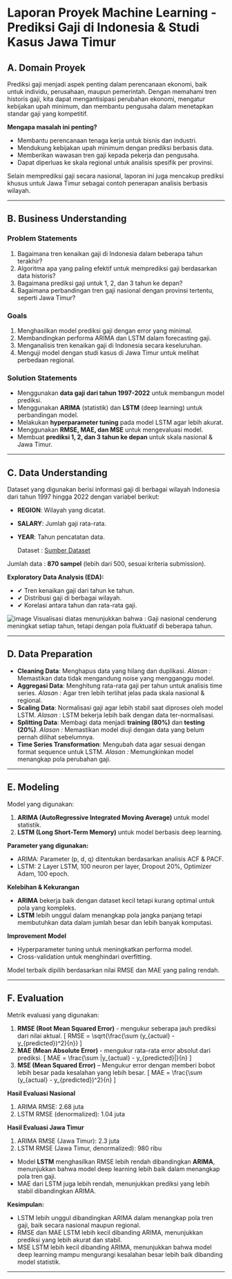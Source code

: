 # Laporan Proyek Machine Learning - Prediksi Gaji di Indonesia & Studi Kasus Jawa Timur

## A. Domain Proyek

Prediksi gaji menjadi aspek penting dalam perencanaan ekonomi, baik untuk individu, perusahaan, maupun pemerintah. Dengan memahami tren historis gaji, kita dapat mengantisipasi perubahan ekonomi, mengatur kebijakan upah minimum, dan membantu pengusaha dalam menetapkan standar gaji yang kompetitif.

**Mengapa masalah ini penting?**
- Membantu perencanaan tenaga kerja untuk bisnis dan industri.
- Mendukung kebijakan upah minimum dengan prediksi berbasis data.
- Memberikan wawasan tren gaji kepada pekerja dan pengusaha.
- Dapat diperluas ke skala regional untuk analisis spesifik per provinsi.

Selain memprediksi gaji secara nasional, laporan ini juga mencakup prediksi khusus untuk Jawa Timur sebagai contoh penerapan analisis berbasis wilayah.

---

## B. Business Understanding

### Problem Statements
1. Bagaimana tren kenaikan gaji di Indonesia dalam beberapa tahun terakhir?
2. Algoritma apa yang paling efektif untuk memprediksi gaji berdasarkan data historis?
3. Bagaimana prediksi gaji untuk 1, 2, dan 3 tahun ke depan?
4. Bagaimana perbandingan tren gaji nasional dengan provinsi tertentu, seperti Jawa Timur?

### Goals
1. Menghasilkan model prediksi gaji dengan error yang minimal.
2. Membandingkan performa ARIMA dan LSTM dalam forecasting gaji.
3. Menganalisis tren kenaikan gaji di Indonesia secara keseluruhan.
4. Menguji model dengan studi kasus di Jawa Timur untuk melihat perbedaan regional.

### Solution Statements
- Menggunakan **data gaji dari tahun 1997-2022** untuk membangun model prediksi.
- Menggunakan **ARIMA** (statistik) dan **LSTM** (deep learning) untuk perbandingan model.
- Melakukan **hyperparameter tuning** pada model LSTM agar lebih akurat.
- Menggunakan **RMSE, MAE, dan MSE** untuk mengevaluasi model.
- Membuat **prediksi 1, 2, dan 3 tahun ke depan** untuk skala nasional & Jawa Timur.

---

## C. Data Understanding

Dataset yang digunakan berisi informasi gaji di berbagai wilayah Indonesia dari tahun 1997 hingga 2022 dengan variabel berikut:
- **REGION**: Wilayah yang dicatat.
- **SALARY**: Jumlah gaji rata-rata.
- **YEAR**: Tahun pencatatan data.

   Dataset : [Sumber Dataset](https://www.kaggle.com/datasets/linkgish/indonesian-salary-by-region-19972022)

Jumlah data : **870 sampel** (lebih dari 500, sesuai kriteria submission).

**Exploratory Data Analysis (EDA):**
- ✔ Tren kenaikan gaji dari tahun ke tahun.
- ✔ Distribusi gaji di berbagai wilayah.
- ✔ Korelasi antara tahun dan rata-rata gaji.

![image](https://github.com/user-attachments/assets/6d0b9b32-6ed5-4498-b599-1ed5928f2561)
Visualisasi diatas menunjukkan bahwa : Gaji nasional cenderung meningkat setiap tahun, tetapi dengan pola fluktuatif di beberapa tahun.

---

## D. Data Preparation

- **Cleaning Data**: Menghapus data yang hilang dan duplikasi.
*Alasan :* Memastikan data tidak mengandung noise yang mengganggu model.
- **Aggregasi Data**: Menghitung rata-rata gaji per tahun untuk analisis time series.
*Alasan :* Agar tren lebih terlihat jelas pada skala nasional & regional.
- **Scaling Data**: Normalisasi gaji agar lebih stabil saat diproses oleh model LSTM.
*Alasan :* LSTM bekerja lebih baik dengan data ter-normalisasi.
- **Splitting Data**: Membagi data menjadi **training (80%)** dan **testing (20%)**.
*Alasan :* Memastikan model diuji dengan data yang belum pernah dilihat sebelumnya.
- **Time Series Transformation**: Mengubah data agar sesuai dengan format sequence untuk LSTM.
*Alasan :* Memungkinkan model menangkap pola perubahan gaji.

---

## E. Modeling

Model yang digunakan:
1. **ARIMA (AutoRegressive Integrated Moving Average)** untuk model statistik.
2. **LSTM (Long Short-Term Memory)** untuk model berbasis deep learning.

**Parameter yang digunakan:**
- ARIMA: Parameter (p, d, q) ditentukan berdasarkan analisis ACF & PACF.
- LSTM: 2 Layer LSTM, 100 neuron per layer, Dropout 20%, Optimizer Adam, 100 epoch.

**Kelebihan & Kekurangan**
- **ARIMA** bekerja baik dengan dataset kecil tetapi kurang optimal untuk pola yang kompleks.
- **LSTM** lebih unggul dalam menangkap pola jangka panjang tetapi membutuhkan data dalam jumlah besar dan lebih banyak komputasi.

**Improvement Model**
- Hyperparameter tuning untuk meningkatkan performa model.
- Cross-validation untuk menghindari overfitting.

Model terbaik dipilih berdasarkan nilai RMSE dan MAE yang paling rendah.

---

## F. Evaluation

Metrik evaluasi yang digunakan:
1. **RMSE (Root Mean Squared Error)** - mengukur seberapa jauh prediksi dari nilai aktual.
   \[ RMSE = \sqrt{\frac{\sum (y_{actual} - y_{predicted})^2}{n}} \]
2. **MAE (Mean Absolute Error)** - mengukur rata-rata error absolut dari prediksi.
   \[ MAE = \frac{\sum |y_{actual} - y_{predicted}|}{n} \]
3. **MSE (Mean Squared Error)** – Mengukur error dengan memberi bobot lebih besar pada kesalahan yang lebih besar.
    \[ MAE = \frac{\sum (y_{actual} - y_{predicted})^2}{n} \]

**Hasil Evaluasi Nasional**
1. ARIMA RMSE: 2.68 juta
2. LSTM RMSE (denormalized): 1.04 juta

**Hasil Evaluasi Jawa Timur**
1. ARIMA RMSE (Jawa Timur): 2.3 juta
2. LSTM RMSE (Jawa Timur, denormalized): 980 ribu

- Model **LSTM** menghasilkan RMSE lebih rendah dibandingkan **ARIMA**, menunjukkan bahwa model deep learning lebih baik dalam menangkap pola tren gaji.
- MAE dari LSTM juga lebih rendah, menunjukkan prediksi yang lebih stabil dibandingkan ARIMA.

**Kesimpulan:**
- LSTM lebih unggul dibandingkan ARIMA dalam menangkap pola tren gaji, baik secara nasional maupun regional.
- RMSE dan MAE LSTM lebih kecil dibanding ARIMA, menunjukkan prediksi yang lebih akurat dan stabil.
- MSE LSTM lebih kecil dibanding ARIMA, menunjukkan bahwa model deep learning mampu mengurangi kesalahan besar lebih baik dibanding model statistik.

---
